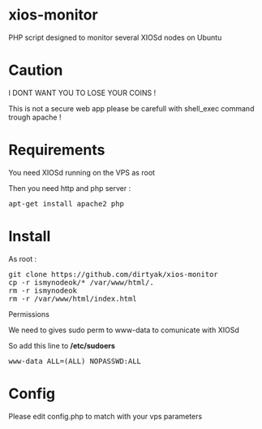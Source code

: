 # xios-monitor

PHP script designed to monitor several XIOSd nodes on Ubuntu

# Caution

I DONT WANT YOU TO LOSE YOUR COINS ! 

This is not a secure web app please be carefull with shell_exec command trough apache !

# Requirements

You need XIOSd running on the VPS as root

Then you need http and php server :

<pre>apt-get install apache2 php</pre>

# Install

As root :

<pre>git clone https://github.com/dirtyak/xios-monitor
cp -r ismynodeok/* /var/www/html/.
rm -r ismynodeok
rm -r /var/www/html/index.html</pre>

Permissions

We need to gives sudo perm to www-data to comunicate with XIOSd

So add this line to <b>/etc/sudoers</b>

<pre>www-data ALL=(ALL) NOPASSWD:ALL</pre>

# Config

Please edit config.php to match with your vps parameters

